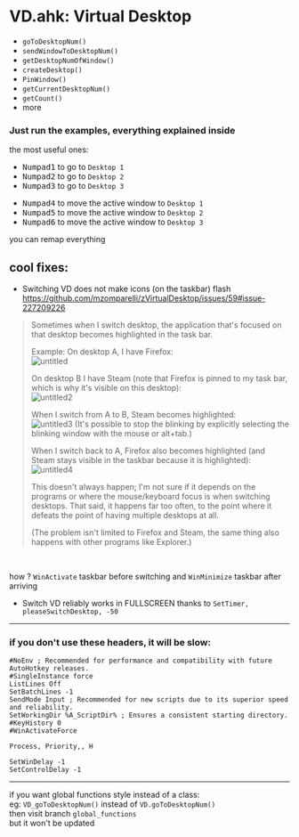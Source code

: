 # VD.ahk: Virtual Desktop
* `goToDesktopNum()`
* `sendWindowToDesktopNum()`
* `getDesktopNumOfWindow()`
* `createDesktop()`
* `PinWindow()`
* `getCurrentDesktopNum()`
* `getCount()`
* more

### Just run the examples, everything explained inside
the most useful ones:<br>
* <kbd>Numpad1</kbd> to go to `Desktop 1`<br>
* <kbd>Numpad2</kbd> to go to `Desktop 2`<br>
* <kbd>Numpad3</kbd> to go to `Desktop 3`<br>
- <kbd>Numpad4</kbd> to move the active window to `Desktop 1`<br>
- <kbd>Numpad5</kbd> to move the active window to `Desktop 2`<br>
- <kbd>Numpad6</kbd> to move the active window to `Desktop 3`<br>

you can remap everything

<!-- Desktop2`nPress Numpad6 to move the active window to Desktop3 and go to Desktop 3 (follow the window) -->

## cool fixes:<br>
* Switching VD does not make icons (on the taskbar) flash<br>
https://github.com/mzomparelli/zVirtualDesktop/issues/59#issue-227209226
> Sometimes when I switch desktop, the application that's focused on that desktop becomes highlighted in the task bar.
>
> Example:
> On desktop A, I have Firefox:<br>
> ![untitled](https://cloud.githubusercontent.com/assets/22036272/25830018/467f9c3a-345a-11e7-91a0-3d2a633fae68.png)
>
> On desktop B I have Steam (note that Firefox is pinned to my task bar, which is why it's visible on this desktop):<br>
> ![untitled2](https://cloud.githubusercontent.com/assets/22036272/25830028/563f7a3c-345a-11e7-8672-f0e43baf440f.png)
>
> When I switch from A to B, Steam becomes highlighted:<br>
> ![untitled3](https://cloud.githubusercontent.com/assets/22036272/25830040/675eff36-345a-11e7-970b-9a689eec74b3.png)
> (It's possible to stop the blinking by explicitly selecting the blinking window with the mouse or alt+tab.)
>
> When I switch back to A, Firefox also becomes highlighted (and Steam stays visible in the taskbar because it is highlighted):<br>
> ![untitled4](https://cloud.githubusercontent.com/assets/22036272/25830049/8281af16-345a-11e7-8d48-700b252e815a.png)
>
> This doesn't always happen; I'm not sure if it depends on the programs or where the mouse/keyboard focus is when switching desktops. That said, it happens far too often, to the point where it defeats the point of having multiple desktops at all.
>
> (The problem isn't limited to Firefox and Steam, the same thing also happens with other programs like Explorer.)
<br>

how ? `WinActivate` taskbar before switching and `WinMinimize` taskbar after arriving
* Switch VD reliably works in FULLSCREEN thanks to `SetTimer, pleaseSwitchDesktop, -50`
___
### if you don't use these headers, it will be slow:<br>
```autohotkey
#NoEnv ; Recommended for performance and compatibility with future AutoHotkey releases.
#SingleInstance force
ListLines Off
SetBatchLines -1
SendMode Input ; Recommended for new scripts due to its superior speed and reliability.
SetWorkingDir %A_ScriptDir% ; Ensures a consistent starting directory.
#KeyHistory 0
#WinActivateForce

Process, Priority,, H

SetWinDelay -1
SetControlDelay -1
```
___
if you want global functions style instead of a class:<br>
eg: `VD_goToDesktopNum()` instead of `VD.goToDesktopNum()`<br>
then visit branch `global_functions`<br>
but it won't be updated
